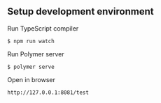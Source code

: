 # <oneup-layout>

## Setup development environment

Run TypeScript compiler
```
$ npm run watch
```
Run Polymer server
```
$ polymer serve
```
Open in browser
```
http://127.0.0.1:8081/test
```
